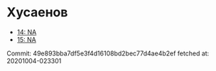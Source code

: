 # Хусаенов
- [14: NA](14.md)
- [15: NA](15.md)

Commit: 49e893bba7df5e3f4d16108bd2bec77d4ae4b2ef
 fetched at: 20201004-023301
